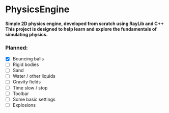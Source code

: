# PhysicsEngine
**Simple 2D physics engine, developed from scratch using RayLib and C++**  
**This project is designed to help learn and explore the fundamentals of simulating physics.**
### Planned:
- [x] Bouncing balls
- [ ] Rigid bodies
- [ ] Sand
- [ ] Water / other liquids
- [ ] Gravity fields
- [ ] Time slow / stop
- [ ] Toolbar
- [ ] Some basic settings
- [ ] Explosions
